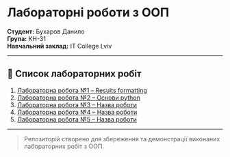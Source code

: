 # Лабораторні роботи з ООП

**Студент:** Бухаров Данило  
**Група:** КН-31  
**Навчальний заклад:** IT College Lviv

---

## 🔹 Список лабораторних робіт

1. [Лабораторна робота №1 – Results formatting](./1_laba/)
2. [Лабораторна робота №2 – Основи python](./2_laba/)
3. [Лабораторна робота №3 – Назва роботи](./lab3)
4. [Лабораторна робота №4 – Назва роботи](./lab4)
5. [Лабораторна робота №5 – Назва роботи](./lab5)

---

> Репозиторій створено для збереження та демонстрації виконаних лабораторних робіт з ООП.
